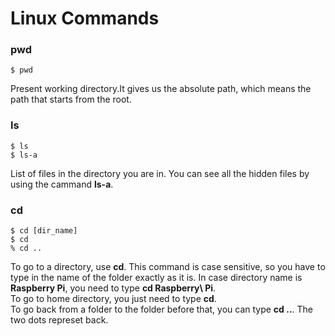# Linux Commands
### pwd
```
$ pwd
```
Present working directory.It gives us the absolute path, which means the path that starts from the root.


### ls
```
$ ls
$ ls-a
```
List of files in the directory you are in. You can see all the hidden files by using the cammand **ls-a**.

### cd
```
$ cd [dir_name]
$ cd
% cd ..
```
To go to a directory, use **cd**. This command is case sensitive, so you have to type in the name of the folder exactly as it is.
In case directory name is **Raspberry Pi**, you need to type **cd Raspberry\\ Pi**.\
To go to home directory, you just need to type **cd**.\
To go back from a folder to the folder before that, you can type **cd ..**. The two dots represet back.
